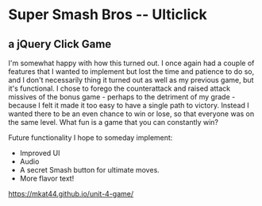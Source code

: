 # Super Smash Bros -- Ulticlick
## a jQuery Click Game

I'm somewhat happy with how this turned out. I once again had a couple of features that I wanted to implement but lost the time and patience to do so, and I don't necessarily thing it turned out as well as my previous game, but it's functional. I chose to forego the counterattack and raised attack missives of the bonus game - perhaps to the detriment of my grade - because I felt it made it too easy to have a single path to victory. Instead I wanted there to be an even chance to win or lose, so that everyone was on the same level. What fun is a game that you can constantly win?

Future functionality I hope to someday implement:
* Improved UI
* Audio
* A secret Smash button for ultimate moves.
* More flavor text!

https://mkat44.github.io/unit-4-game/
